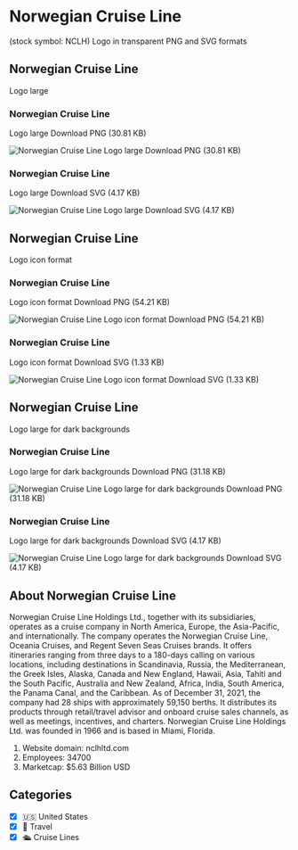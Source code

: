 # Norwegian Cruise Line
 (stock symbol: NCLH) Logo in transparent PNG and SVG formats

## Norwegian Cruise Line
 Logo large

### Norwegian Cruise Line
 Logo large Download PNG (30.81 KB)

![Norwegian Cruise Line
 Logo large Download PNG (30.81 KB)](/img/orig/NCLH_BIG-28a413a2.png)

### Norwegian Cruise Line
 Logo large Download SVG (4.17 KB)

![Norwegian Cruise Line
 Logo large Download SVG (4.17 KB)](/img/orig/NCLH_BIG-acbb629b.svg)

## Norwegian Cruise Line
 Logo icon format

### Norwegian Cruise Line
 Logo icon format Download PNG (54.21 KB)

![Norwegian Cruise Line
 Logo icon format Download PNG (54.21 KB)](/img/orig/NCLH-3a0e162b.png)

### Norwegian Cruise Line
 Logo icon format Download SVG (1.33 KB)

![Norwegian Cruise Line
 Logo icon format Download SVG (1.33 KB)](/img/orig/NCLH-4fc94726.svg)

## Norwegian Cruise Line
 Logo large for dark backgrounds

### Norwegian Cruise Line
 Logo large for dark backgrounds Download PNG (31.18 KB)

![Norwegian Cruise Line
 Logo large for dark backgrounds Download PNG (31.18 KB)](/img/orig/NCLH_BIG.D-63dbd7e1.png)

### Norwegian Cruise Line
 Logo large for dark backgrounds Download SVG (4.17 KB)

![Norwegian Cruise Line
 Logo large for dark backgrounds Download SVG (4.17 KB)](/img/orig/NCLH_BIG.D-144e231b.svg)

## About Norwegian Cruise Line


Norwegian Cruise Line Holdings Ltd., together with its subsidiaries, operates as a cruise company in North America, Europe, the Asia-Pacific, and internationally. The company operates the Norwegian Cruise Line, Oceania Cruises, and Regent Seven Seas Cruises brands. It offers itineraries ranging from three days to a 180-days calling on various locations, including destinations in Scandinavia, Russia, the Mediterranean, the Greek Isles, Alaska, Canada and New England, Hawaii, Asia, Tahiti and the South Pacific, Australia and New Zealand, Africa, India, South America, the Panama Canal, and the Caribbean. As of December 31, 2021, the company had 28 ships with approximately 59,150 berths. It distributes its products through retail/travel advisor and onboard cruise sales channels, as well as meetings, incentives, and charters. Norwegian Cruise Line Holdings Ltd. was founded in 1966 and is based in Miami, Florida.

1. Website domain: nclhltd.com
2. Employees: 34700
3. Marketcap: $5.63 Billion USD


## Categories
- [x] 🇺🇸 United States
- [x] 🌴 Travel
- [x] 🛳 Cruise Lines
